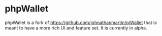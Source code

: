 phpWallet
========

phpWallet is a fork of https://github.com/johnathanmartin/piWallet that is meant to have a more rich UI and feature set. It is currently in alpha.